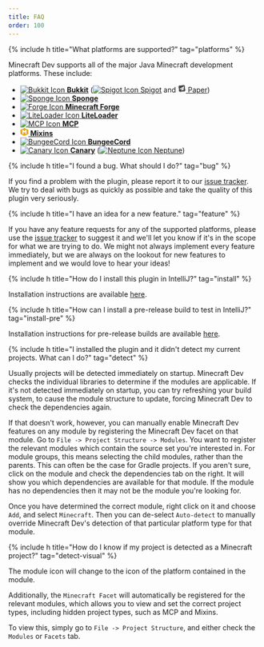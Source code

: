 ```yaml
---
title: FAQ
order: 100
---
```


{% include h title="What platforms are supported?" tag="platforms" %}

Minecraft Dev supports all of the major Java Minecraft development platforms. These include:

- [![Bukkit Icon](https://raw.githubusercontent.com/minecraft-dev/MinecraftDev/2017.1/src/main/resources/assets/icons/platform/Bukkit.png?raw=true) **Bukkit**](https://hub.spigotmc.org/stash/projects/SPIGOT/repos/bukkit/browse) ([![Spigot Icon](https://raw.githubusercontent.com/minecraft-dev/MinecraftDev/2017.1/src/main/resources/assets/icons/platform/Spigot.png?raw=true) Spigot](https://spigotmc.org/) and [![Paper Icon](https://raw.githubusercontent.com/minecraft-dev/MinecraftDev/2017.1/src/main/resources/assets/icons/platform/Paper.png?raw=true) Paper](https://paper.emc.gs))
- [![Sponge Icon](https://raw.githubusercontent.com/minecraft-dev/MinecraftDev/2017.1/src/main/resources/assets/icons/platform/Sponge_dark.png?raw=true) **Sponge**](https://www.spongepowered.org/)
- [![Forge Icon](https://raw.githubusercontent.com/minecraft-dev/MinecraftDev/2017.1/src/main/resources/assets/icons/platform/Forge.png?raw=true) **Minecraft Forge**](http://minecraftforge.net/forum)
- [![LiteLoader Icon](https://raw.githubusercontent.com/minecraft-dev/MinecraftDev/2017.1/src/main/resources/assets/icons/platform/LiteLoader.png?raw=true) **LiteLoader**](http://www.liteloader.com/)
- [![MCP Icon](https://raw.githubusercontent.com/minecraft-dev/MinecraftDev/2017.1/src/main/resources/assets/icons/platform/MCP.png?raw=true) **MCP**](http://www.modcoderpack.com/)
- [![Mixins Icon](https://raw.githubusercontent.com/minecraft-dev/MinecraftDev/2017.1/src/main/resources/assets/icons/platform/Mixins_dark.png?raw=true) **Mixins**](https://github.com/SpongePowered/Mixin)
- [![BungeeCord Icon](https://raw.githubusercontent.com/minecraft-dev/MinecraftDev/2017.1/src/main/resources/assets/icons/platform/BungeeCord.png?raw=true) **BungeeCord**](https://www.spigotmc.org/wiki/bungeecord/)
- [![Canary Icon](https://raw.githubusercontent.com/minecraft-dev/MinecraftDev/2017.1/src/main/resources/assets/icons/platform/Canary.png?raw=true) **Canary**](https://canarymod.net/) ([![Neptune Icon](https://raw.githubusercontent.com/minecraft-dev/MinecraftDev/2017.1/src/main/resources/assets/icons/platform/Neptune.png?raw=true) Neptune](https://www.neptunepowered.org/))

{% include h title="I found a bug. What should I do?" tag="bug" %}

If you find a problem with the plugin, please report it to our [issue tracker](https://github.com/minecraft-dev/MinecraftDev/issues).
We try to deal with bugs as quickly as possible and take the quality of this plugin very seriously.

{% include h title="I have an idea for a new feature." tag="feature" %}

If you have any feature requests for any of the supported platforms, please use the [issue tracker](https://github.com/minecraft-dev/MinecraftDev/issues)
to suggest it and we'll let you know if it's in the scope for what we are trying to do. We might not always implement
every feature immediately, but we are always on the lookout for new features to implement and we would love to hear your
ideas!

{% include h title="How do I install this plugin in IntelliJ?" tag="install" %}

Installation instructions are available [here](https://minecraftdev.org/install.html).

{% include h title="How can I install a pre-release build to test in IntelliJ?" tag="install-pre" %}

Installation instructions for pre-release builds are available [here](https://minecraftdev.org/install.html).

{% include h title="I installed the plugin and it didn't detect my current projects. What can I do?" tag="detect" %}

Usually projects will be detected immediately on startup. Minecraft Dev checks the individual libraries to determine if
the modules are applicable. If it's not detected immediately on startup, you can try refreshing your build system, to
cause the module structure to update, forcing Minecraft Dev to check the dependencies again.

If that doesn't work, however, you can manually enable Minecraft Dev features on any module by registering the Minecraft
Dev facet on that module. Go to `File -> Project Structure -> Modules`. You want to register the relevant modules which
contain the source set you're interested in. For module groups, this means selecting the child modules, rather than the
parents. This can often be the case for Gradle projects. If you aren't sure, click on the module and check the
dependencies tab on the right. It will show you which dependencies are available for that module. If the module has no
dependencies then it may not be the module you're looking for.

Once you have determined the correct module, right click on it and choose `Add`, and select `Minecraft`. Then you can
de-select `Auto-detect` to manually override Minecraft Dev's detection of that particular platform type for that module.

{% include h title="How do I know if my project is detected as a Minecraft project?" tag="detect-visual" %}

The module icon will change to the icon of the platform contained in the module.

Additionally, the `Minecraft Facet` will automatically be registered for the relevant modules, which allows you to view
and set the correct project types, including hidden project types, such as MCP and Mixins.

To view this, simply go to `File -> Project Structure`, and either check the `Modules` or `Facets` tab.
